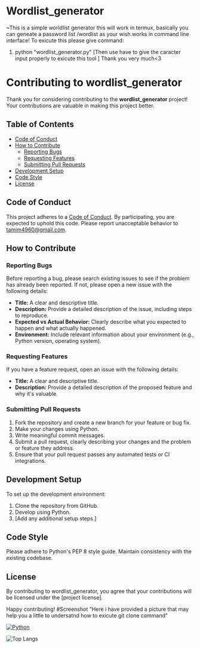 # Wordlist_generator
~This is a simple worldlist generator this will work in termux, basically you can geneate a password list /wordlist as your wish.works in command line interface!
To exicute this please give command:
  1. python "wordlist_generator.py"
[Then use have to give the caracter input properly to exicute this tool ]
Thank you very much<3
# Contributing to wordlist_generator

Thank you for considering contributing to the **wordlist_generator** project! Your contributions are valuable in making this project better.

## Table of Contents

- [Code of Conduct](#code-of-conduct)
- [How to Contribute](#how-to-contribute)
  - [Reporting Bugs](#reporting-bugs)
  - [Requesting Features](#requesting-features)
  - [Submitting Pull Requests](#submitting-pull-requests)
- [Development Setup](#development-setup)
- [Code Style](#code-style)
- [License](#license)

## Code of Conduct

This project adheres to a [Code of Conduct](CODE_OF_CONDUCT.md). By participating, you are expected to uphold this code. Please report unacceptable behavior to tamim4960@gmail.com.

## How to Contribute

### Reporting Bugs

Before reporting a bug, please search existing issues to see if the problem has already been reported. If not, please open a new issue with the following details:

- **Title:** A clear and descriptive title.
- **Description:** Provide a detailed description of the issue, including steps to reproduce.
- **Expected vs Actual Behavior:** Clearly describe what you expected to happen and what actually happened.
- **Environment:** Include relevant information about your environment (e.g., Python version, operating system).

### Requesting Features

If you have a feature request, open an issue with the following details:

- **Title:** A clear and descriptive title.
- **Description:** Provide a detailed description of the proposed feature and why it's valuable.

### Submitting Pull Requests

1. Fork the repository and create a new branch for your feature or bug fix.
2. Make your changes using Python.
3. Write meaningful commit messages.
4. Submit a pull request, clearly describing your changes and the problem or feature they address.
5. Ensure that your pull request passes any automated tests or CI integrations.

## Development Setup

To set up the development environment:

1. Clone the repository from GitHub.
2. Develop using Python.
3. [Add any additional setup steps.]

## Code Style

Please adhere to Python's PEP 8 style guide. Maintain consistency with the existing codebase.

## License

By contributing to wordlist_generator, you agree that your contributions will be licensed under the [project license].

Happy contributing!
#Screenshot
"Here i have provided a picture that may help you a little to undersatnd how to exicute git clone command"


[![Python](https://img.shields.io/badge/Made%20with-Python-blue.svg)](https://www.python.org/)

![Top Langs](https://github-readme-stats.vercel.app/api/top-langs/?username=anuraghazra&hide_progress=true)
